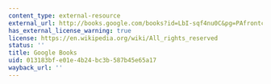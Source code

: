 ```yaml
---
content_type: external-resource
external_url: http://books.google.com/books?id=LbI-sqf4nu0C&pg=PAfrontcover
has_external_license_warning: true
license: https://en.wikipedia.org/wiki/All_rights_reserved
status: ''
title: Google Books
uid: 013183bf-e01e-4b24-bc3b-587b45e65a17
wayback_url: ''
---
```

